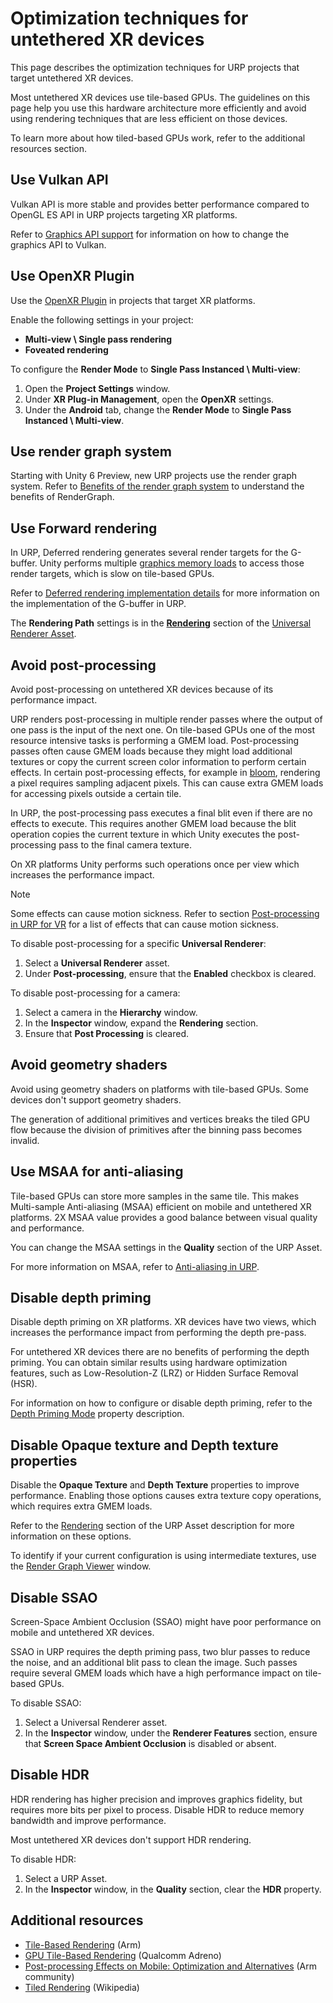 # Optimization techniques for untethered XR devices

This page describes the optimization techniques for URP projects that target untethered XR devices.

Most untethered XR devices use tile-based GPUs. The guidelines on this page help you use this hardware architecture more efficiently and avoid using rendering  techniques that are less efficient on those devices.

To learn more about how tiled-based GPUs work, refer to the additional resources section. 

## Use Vulkan API

Vulkan API is more stable and provides better performance compared to OpenGL ES API in URP projects targeting XR platforms.

Refer to [Graphics API support](https://docs.unity3d.com/6000.0/Documentation/Manual/GraphicsAPIs.html) for information on how to change the graphics API to Vulkan.

## Use OpenXR Plugin

Use the [OpenXR Plugin](https://docs.unity3d.com/Packages/com.unity.xr.openxr@latest?subfolder=/manual/index.html) in projects that target XR platforms.

Enable the following settings in your project:
* **Multi-view \ Single pass rendering**
* **Foveated rendering**

To configure the **Render Mode** to **Single Pass Instanced \ Multi-view**:

1. Open the **Project Settings** window.
2. Under **XR Plug-in Management**, open the **OpenXR** settings.
3. Under the **Android** tab, change the **Render Mode** to **Single Pass Instanced \ Multi-view**.

## Use render graph system

Starting with Unity 6 Preview, new URP projects use the render graph system.
Refer to [Benefits of the render graph system](https://docs.unity3d.com/Packages/com.unity.render-pipelines.core@17.0/manual/render-graph-benefits.html) to understand the benefits of RenderGraph.

## Use Forward rendering

In URP, Deferred rendering generates several render targets for the G-buffer. Unity performs multiple [graphics memory loads](https://developer.qualcomm.com/software/snapdragon-profiler/app-notes/avoid-gmem-loads) to access those render targets, which is slow on tile-based GPUs.

Refer to [Deferred rendering implementation details](rendering/deferred-rendering-path.md#implementation-details) for more information on the implementation of the G-buffer in URP.

The **Rendering Path** settings is in the [**Rendering**](urp-universal-renderer.md#rendering) section of the [Universal Renderer Asset](urp-universal-renderer.md).

## Avoid post-processing

Avoid post-processing on untethered XR devices because of its performance impact.

URP renders post-processing in multiple render passes where the output of one pass is the input of the next one. On tile-based GPUs one of the most resource intensive tasks is performing a GMEM load. Post-processing passes often cause GMEM loads because they might load additional textures or copy the current screen color information to perform certain effects. In certain post-processing effects, for example in [bloom](post-processing-bloom.md), rendering a pixel requires sampling adjacent pixels. This can cause extra GMEM loads for accessing pixels outside a certain tile.

In URP, the post-processing pass executes a final blit even if there are no effects to execute. This requires another GMEM load because the blit operation copies the current texture in which Unity executes the post-processing pass to the final camera texture.

On XR platforms Unity performs such operations once per view which increases the performance impact.  

> [!NOTE]
> Some effects can cause motion sickness. Refer to section [Post-processing in URP for VR](integration-with-post-processing.md#post-processing-in-urp-for-vr) for a list of effects that can cause motion sickness.

To disable post-processing for a specific **Universal Renderer**:
1. Select a **Universal Renderer** asset.
2. Under **Post-processing**, ensure that the **Enabled** checkbox is cleared.

To disable post-processing for a camera:

1. Select a camera in the **Hierarchy** window.
2. In the **Inspector** window, expand the **Rendering** section.
3. Ensure that **Post Processing** is cleared.

## Avoid geometry shaders

Avoid using geometry shaders on platforms with tile-based GPUs. Some devices don't support geometry shaders. 

The generation of additional primitives and vertices breaks the tiled GPU flow because the division of primitives after the binning pass becomes invalid.

## Use MSAA for anti-aliasing

Tile-based GPUs can store more samples in the same tile. This makes Multi-sample Anti-aliasing (MSAA) efficient on mobile and untethered XR platforms. 2X MSAA value provides a good balance between visual quality and performance.

You can change the MSAA settings in the **Quality** section of the URP Asset.

For more information on MSAA, refer to [Anti-aliasing in URP](anti-aliasing.md).

## Disable depth priming

Disable depth priming on XR platforms. XR devices have two views, which increases the performance impact from performing the depth pre-pass. 

For untethered XR devices there are no benefits of performing the depth priming. You can obtain similar results using hardware optimization features, such as Low-Resolution-Z (LRZ) or Hidden Surface Removal (HSR).

For information on how to configure or disable depth priming, refer to the [Depth Priming Mode](urp-universal-renderer.md#rendering) property description.

## Disable Opaque texture and Depth texture properties

Disable the **Opaque Texture** and **Depth Texture** properties to improve performance. Enabling those options causes extra texture copy operations, which requires extra GMEM loads.

Refer to the [Rendering](universalrp-asset.md#rendering) section of the URP Asset description for more information on these options.

To identify if your current configuration is using intermediate textures, use the [Render Graph Viewer](render-graph-view.md) window.

## Disable SSAO

Screen-Space Ambient Occlusion (SSAO) might have poor performance on mobile and untethered XR devices. 

SSAO in URP requires the depth priming pass, two blur passes to reduce the noise, and an additional blit pass to clean the image. Such passes require several GMEM loads which have a high performance impact on tile-based GPUs.

To disable SSAO:

1. Select a Universal Renderer asset.
2. In the **Inspector** window, under the **Renderer Features** section, ensure that **Screen Space Ambient Occlusion** is disabled or absent.

## Disable HDR

HDR rendering has higher precision and improves graphics fidelity, but requires more bits per pixel to process. Disable HDR to reduce memory bandwidth and improve performance.

Most untethered XR devices don't support HDR rendering.

To disable HDR:
1. Select a URP Asset.
2. In the **Inspector** window, in the **Quality** section, clear the **HDR** property.

## Additional resources

- [Tile-Based Rendering](https://developer.arm.com/documentation/102662/0100/Overview) (Arm)
- [GPU Tile-Based Rendering](https://developer.qualcomm.com/sites/default/files/docs/adreno-gpu/snapdragon-game-toolkit/gdg/gpu/overview.html#tile-based-rendering) (Qualcomm Adreno)
- [Post-processing Effects on Mobile: Optimization and Alternatives](https://community.arm.com/arm-community-blogs/b/graphics-gaming-and-vr-blog/posts/post-processing-effects-on-mobile-optimization-and-alternatives) (Arm community)
- [Tiled Rendering](https://en.wikipedia.org/wiki/Tiled_rendering) (Wikipedia)
